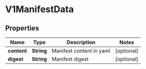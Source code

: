 # V1ManifestData

## Properties
Name | Type | Description | Notes
------------ | ------------- | ------------- | -------------
**content** | **String** | Manifest content in yaml |  [optional]
**digest** | **String** | Manifest digest |  [optional]
